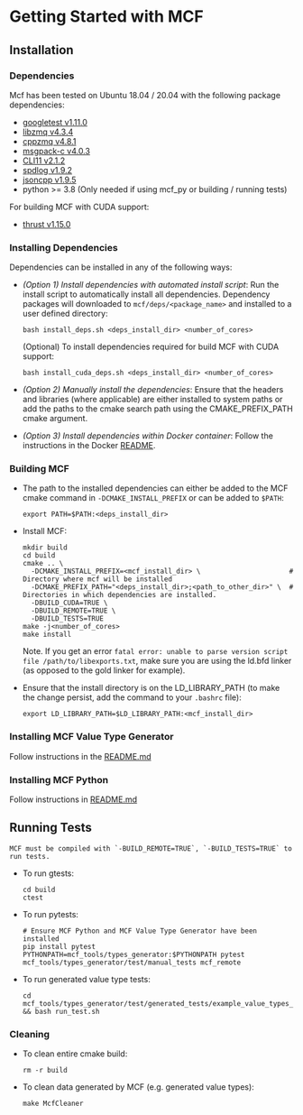 Getting Started with MCF
========================

## Installation

### Dependencies
Mcf has been tested on Ubuntu 18.04 / 20.04 with the following package dependencies:
* [googletest v1.11.0](https://github.com/google/googletest/tree/release-1.11.0) 
* [libzmq v4.3.4](https://github.com/zeromq/libzmq/tree/v4.3.4)
* [cppzmq v4.8.1](https://github.com/zeromq/cppzmq/tree/v4.8.1)
* [msgpack-c v4.0.3](https://github.com/msgpack/msgpack-c/tree/cpp-4.0.3)
* [CLI11 v2.1.2](https://github.com/CLIUtils/CLI11/tree/v2.1.2)
* [spdlog v1.9.2](https://github.com/gabime/spdlog/tree/v1.9.2)
* [jsoncpp v1.9.5](https://github.com/open-source-parsers/jsoncpp/tree/1.9.5)
* python >= 3.8 (Only needed if using mcf_py or building / running tests)

For building MCF with CUDA support:
* [thrust v1.15.0](https://github.com/NVIDIA/thrust/tree/1.15.0)

### Installing Dependencies
Dependencies can be installed in any of the following ways:
* *(Option 1) Install dependencies with automated install script*: Run the install script to automatically install all dependencies. Dependency packages will downloaded to `mcf/deps/<package_name>` and installed to a user defined directory:
        
  ```
  bash install_deps.sh <deps_install_dir> <number_of_cores>
  ```

  (Optional) To install dependencies required for build MCF with CUDA support:
  ```
  bash install_cuda_deps.sh <deps_install_dir> <number_of_cores>
  ```

* *(Option 2) Manually install the dependencies*: Ensure that the headers and libraries (where applicable) are either installed to system paths or add the paths to the cmake search path using the CMAKE_PREFIX_PATH cmake argument.

* *(Option 3) Install dependencies within Docker container*: Follow the instructions in the Docker [README](docker/README.md).
    
### Building MCF
* The path to the installed dependencies can either be added to the MCF cmake command in `-DCMAKE_INSTALL_PREFIX` or can be added to `$PATH`:

  ```
  export PATH=$PATH:<deps_install_dir>
  ```

* Install MCF:

  ```
  mkdir build
  cd build
  cmake .. \
    -DCMAKE_INSTALL_PREFIX=<mcf_install_dir> \                      # Directory where mcf will be installed
    -DCMAKE_PREFIX_PATH="<deps_install_dir>;<path_to_other_dir>" \  # Directories in which dependencies are installed.
    -DBUILD_CUDA=TRUE \
    -DBUILD_REMOTE=TRUE \
    -DBUILD_TESTS=TRUE
  make -j<number_of_cores>
  make install
  ```
  Note. If you get an error `fatal error: unable to parse version script file /path/to/libexports.txt`, make sure you 
are using the ld.bfd linker (as opposed to the gold linker for example).

* Ensure that the install directory is on the LD_LIBRARY_PATH  (to make the change persist, add the command to your `.bashrc` file):

  ```
  export LD_LIBRARY_PATH=$LD_LIBRARY_PATH:<mcf_install_dir>
  ```

### Installing MCF Value Type Generator
Follow instructions in the [README.md](mcf_tools/types_generator/GETTING_STARTED.md)

### Installing MCF Python
Follow instructions in [README.md](mcf_py/GETTING_STARTED.md)

## Running Tests
```{note}
MCF must be compiled with `-BUILD_REMOTE=TRUE`, `-BUILD_TESTS=TRUE` to run tests.
```
* To run gtests: 

  ```
  cd build
  ctest
  ```

* To run pytests:

  ```
  # Ensure MCF Python and MCF Value Type Generator have been installed
  pip install pytest
  PYTHONPATH=mcf_tools/types_generator:$PYTHONPATH pytest mcf_tools/types_generator/test/manual_tests mcf_remote
  ```

* To run generated value type tests:
         
  ```
  cd mcf_tools/types_generator/test/generated_tests/example_value_types_test && bash run_test.sh
  ```

### Cleaning

* To clean entire cmake build:

  ```
  rm -r build
  ```

* To clean data generated by MCF (e.g. generated value types):

  ```
  make McfCleaner
  ```
